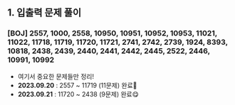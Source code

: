 ## 1. 입출력 문제 풀이
### [BOJ] 2557, 1000, 2558, 10950, 10951, 10952, 10953, 11021, 11022, 11718, 11719, 11720, 11721, 2741, 2742, 2739, 1924, 8393, 10818, 2438, 2439, 2440, 2441, 2442, 2445, 2522, 2446, 10991, 10992
- 여기서 중요한 문제들만 정리!
- **2023.09.20** : 2557 ~ 11719 (11문제) 완료🥰
- **2023.09.21** : 11720 ~ 2438 (9문제) 완료😋
